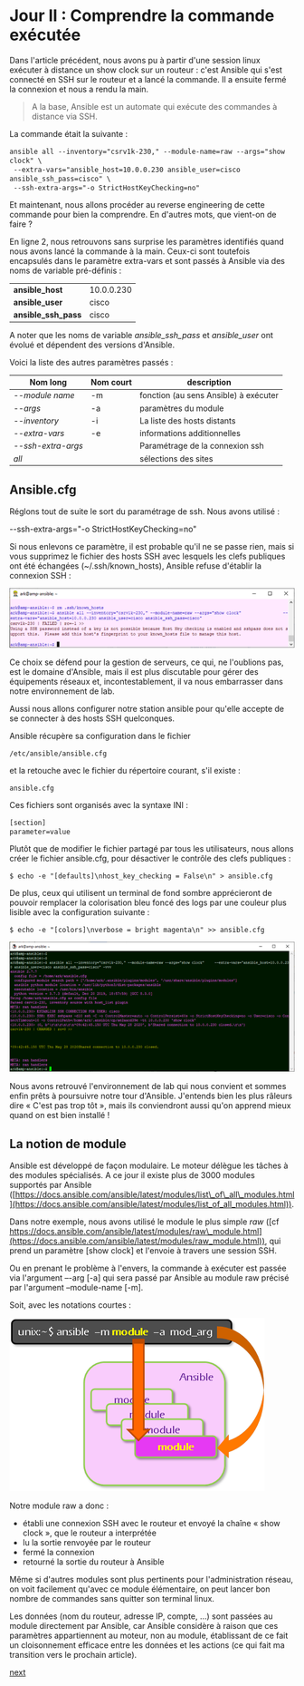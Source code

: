 # Jour II : Comprendre la commande exécutée

Dans l&#39;article précédent, nous avons pu à partir d&#39;une session linux exécuter à distance un show clock sur un routeur : c&#39;est Ansible qui s&#39;est connecté en SSH sur le routeur et a lancé la commande. Il a ensuite fermé la connexion et nous a rendu la main.

> A la base, Ansible est un automate qui exécute des commandes à distance via SSH.

La commande était la suivante :

    ansible all --inventory="csrv1k-230," --module-name=raw --args="show clock" \
     --extra-vars="ansible_host=10.0.0.230 ansible_user=cisco ansible_ssh_pass=cisco" \
     --ssh-extra-args="-o StrictHostKeyChecking=no"


Et maintenant, nous allons procéder au reverse engineering de cette commande pour bien la comprendre. En d&#39;autres mots, que vient-on de faire ?

En ligne 2, nous retrouvons sans surprise les paramètres identifiés quand nous avons lancé la commande à la main. Ceux-ci sont toutefois encapsulés dans le paramètre extra-vars et sont passés à Ansible via des noms de variable pré-définis :

|||
|-|-|
| **ansible\_host** | 10.0.0.230 | L&#39;adresse IP de mon routeur |
| **ansible\_user** | cisco | Le compte utilisé |
| **ansible\_ssh\_pass** | cisco | Le password |

A noter que les noms de variable *ansible_ssh_pass* et *ansible_user* ont évolué et dépendent des versions d&#39;Ansible.

Voici la liste des autres paramètres passés :

| **Nom long** | **Nom court** | **description** |
| --- | --- | --- |
| *--module name* | -m | fonction (au sens Ansible) à exécuter |
| *--args* | -a | paramètres du module |
| *--inventory* | -i | La liste des hosts distants |
| *--extra-vars* | -e | informations additionnelles |
| *--ssh-extra-args* | | Paramétrage de la connexion ssh |
| *all* | | sélections des sites |

## Ansible.cfg

Réglons tout de suite le sort du paramétrage de ssh. Nous avons utilisé :

--ssh-extra-args="-o StrictHostKeyChecking=no"

Si nous enlevons ce paramètre, il est probable qu&#39;il ne se passe rien, mais si vous supprimez le fichier des hosts SSH avec lesquels les clefs publiques ont été échangées (~/.ssh/known\_hosts), Ansible refuse d&#39;établir la connexion SSH :

![screenshot003](../images/screenshot003.png)

Ce choix se défend pour la gestion de serveurs, ce qui, ne l&#39;oublions pas, est le domaine d&#39;Ansible, mais il est plus discutable pour gérer des équipements réseaux et, incontestablement, il va nous embarrasser dans notre environnement de lab.

Aussi nous allons configurer notre station ansible pour qu&#39;elle accepte de se connecter à des hosts SSH quelconques.

Ansible récupère sa configuration dans le fichier

    /etc/ansible/ansible.cfg

et la retouche avec le fichier du répertoire courant, s&#39;il existe :

    ansible.cfg

Ces fichiers sont organisés avec la syntaxe INI :

    [section]
    parameter=value

Plutôt que de modifier le fichier partagé par tous les utilisateurs, nous allons créer le fichier ansible.cfg, pour désactiver le contrôle des clefs publiques :

    $ echo -e "[defaults]\nhost_key_checking = False\n" > ansible.cfg

De plus, ceux qui utilisent un terminal de fond sombre apprécieront de pouvoir remplacer la colorisation bleu foncé des logs par une couleur plus lisible avec la configuration suivante :

    $ echo -e "[colors]\nverbose = bright magenta\n" >> ansible.cfg

![screenshot004](../images/screenshot004.png)

Nous avons retrouvé l&#39;environnement de lab qui nous convient et sommes enfin prêts à poursuivre notre tour d&#39;Ansible. J&#39;entends bien les plus râleurs dire « C&#39;est pas trop tôt », mais ils conviendront aussi qu&#39;on apprend mieux quand on est bien installé !

## La notion de module

Ansible est développé de façon modulaire. Le moteur délègue les tâches à des modules spécialisés. A ce jour il existe plus de 3000 modules supportés par Ansible ([https://docs.ansible.com/ansible/latest/modules/list\_of\_all\_modules.html](https://docs.ansible.com/ansible/latest/modules/list_of_all_modules.html)).

Dans notre exemple, nous avons utilisé le module le plus simple *raw* ([cf https://docs.ansible.com/ansible/latest/modules/raw\_module.html](https://docs.ansible.com/ansible/latest/modules/raw_module.html)), qui prend un paramètre [show clock] et l&#39;envoie à travers une session SSH.

Ou en prenant le problème à l&#39;envers, la commande à exécuter est passée via l&#39;argument –-arg [-a] qui sera passé par Ansible au module raw précisé par l&#39;argument –module-name [-m].

Soit, avec les notations courtes :

![module001](../images/module001.png)

Notre module raw a donc :

- établi une connexion SSH avec le routeur et envoyé la chaîne « show clock », que le routeur a interprétée
- lu la sortie renvoyée par le routeur
- fermé la connexion
- retourné la sortie du routeur à Ansible

Même si d&#39;autres modules sont plus pertinents pour l&#39;administration réseau, on voit facilement qu&#39;avec ce module élémentaire, on peut lancer bon nombre de commandes sans quitter son terminal linux.

Les données (nom du routeur, adresse IP, compte, …) sont passées au module directement par Ansible, car Ansible considère à raison que ces paramètres appartiennent au moteur, non au module, établissant de ce fait un cloisonnement efficace entre les données et les actions (ce qui fait ma transition vers le prochain article).



[next](part_03.md)
<!--stackedit_data:
eyJoaXN0b3J5IjpbLTIwMjc2MzkyMDQsLTQ4ODE2NjAzM119
-->